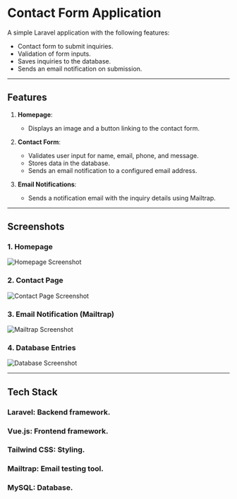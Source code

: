 # Contact Form Application

A simple Laravel application with the following features:
- Contact form to submit inquiries.
- Validation of form inputs.
- Saves inquiries to the database.
- Sends an email notification on submission.

---

## Features

1. **Homepage**: 
   - Displays an image and a button linking to the contact form.

2. **Contact Form**:
   - Validates user input for name, email, phone, and message.
   - Stores data in the database.
   - Sends an email notification to a configured email address.

3. **Email Notifications**:
   - Sends a notification email with the inquiry details using Mailtrap.

---

## Screenshots

### 1. Homepage
![Homepage Screenshot](screenshots/homepage.png)

### 2. Contact Page
![Contact Page Screenshot](screenshots/contact.png)

### 3. Email Notification (Mailtrap)
![Mailtrap Screenshot](screenshots/mailtrap.png)

### 4. Database Entries
![Database Screenshot](screenshots/database.png)

---

## Tech Stack

### Laravel: Backend framework.
### Vue.js: Frontend framework.
### Tailwind CSS: Styling.
### Mailtrap: Email testing tool.
### MySQL: Database.
